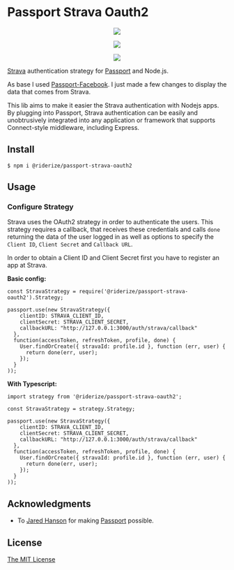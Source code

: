 # Passport Strava Oauth2

<p align="center"><img src="https://img.shields.io/circleci/build/github/Riderize/passport-strava-oauth2/master" /></p>
<p align="center"><img src="https://img.shields.io/npm/l/@riderize/passport-strava-oauth2" /></p>
<p align="center"><img src="https://img.shields.io/bundlephobia/min/@riderize/passport-strava-oauth2/1.0.10" /></p>

[Strava](https://www.strava.com/) authentication strategy for [Passport](http://www.passportjs.org/) and Node.js.

As base I used [Passport-Facebook](https://github.com/jaredhanson/passport-facebook). I just made a few changes to display the data that comes from Strava.

This lib aims to make it easier the Strava authentication with Nodejs apps. By plugging into Passport, Strava authentication can be easily and unobtrusively integrated into any application or framework that supports Connect-style middleware, including Express.

## Install

```
$ npm i @riderize/passport-strava-oauth2
```

## Usage

### Configure Strategy

Strava uses the OAuth2 strategy in order to authenticate the users. This strategy requires a callback, that receives these credentials and calls ```done``` returning the data of the user logged in as well as options to specify the ```Client ID```, ```Client Secret``` and ```Callback URL```.

In order to obtain a Client ID and Client Secret first you have to register an app at Strava.

**Basic config:**
```
const StravaStrategy = require('@riderize/passport-strava-oauth2').Strategy;

passport.use(new StravaStrategy({
    clientID: STRAVA_CLIENT_ID,
    clientSecret: STRAVA_CLIENT_SECRET,
    callbackURL: "http://127.0.0.1:3000/auth/strava/callback"
  },
  function(accessToken, refreshToken, profile, done) {
    User.findOrCreate({ stravaId: profile.id }, function (err, user) {
      return done(err, user);
    });
  }
));
```

**With Typescript:**
```
import strategy from '@riderize/passport-strava-oauth2';

const StravaStrategy = strategy.Strategy;

passport.use(new StravaStrategy({
    clientID: STRAVA_CLIENT_ID,
    clientSecret: STRAVA_CLIENT_SECRET,
    callbackURL: "http://127.0.0.1:3000/auth/strava/callback"
  },
  function(accessToken, refreshToken, profile, done) {
    User.findOrCreate({ stravaId: profile.id }, function (err, user) {
      return done(err, user);
    });
  }
));
```

## Acknowledgments

- To [Jared Hanson](https://github.com/jaredhanson) for making [Passport](http://www.passportjs.org/) possible.

## License

[The MIT License](https://opensource.org/licenses/MIT)
